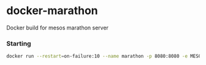 # docker-marathon
Docker build for mesos marathon server


### Starting

```bash
docker run --restart=on-failure:10 --name marathon -p 8080:8080 -e MESOS_ZK=zk://ops100:2181,ops110:2181,ops120:2181/mesos -e MARATHON_ZK=zk://ops100:2181,ops110:2181,ops120:2181/marathon boritzio/docker-marathon
```